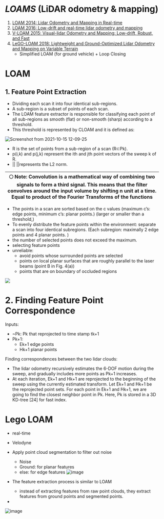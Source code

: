 

# ***LOAMS***  (LiDAR odometry & mapping)
1. [LOAM 2014: Lidar Odometry and Mapping in Real-time](https://www.ri.cmu.edu/pub_files/2014/7/Ji_LidarMapping_RSS2014_v8.pdf)
2. [LOAM 2016: Low-drift and real-time lidar odometry and mapping](https://link.springer.com/content/pdf/10.1007/s10514-016-9548-2.pdf) 
3. [V-LOAM 2015: Visual-lidar Odometry and Mapping: Low-drift, Robust, and Fast](https://frc.ri.cmu.edu/~zhangji/publications/ICRA_2015.pdf) 
4. [LeGO-LOAM 2018: Lightweight and Ground-Optimized Lidar Odometry and Mapping on Variable Terrain](https://ieeexplore.ieee.org/stamp/stamp.jsp?tp=&arnumber=8594299)  
    - Simplified LOAM (for ground vehicle) + Loop Closing  
# LOAM

## 1. Feature Point Extraction
- Dividing each scan it into four identical sub-regions. 
- A sub-region is a subset of points of each scan. 
- The LOAM feature extractor is responsible for classifying each point of all sub-regions as smooth (flat) or non-smooth (sharp) according to a threshold. 
- This threshold is represented by CLOAM and it is defined as:  

![Screenshot from 2021-10-15 12-09-25](https://user-images.githubusercontent.com/46463022/137519145-83290d06-8103-4e95-94b6-8195065d7c35.png)

- R is the set of points from a sub-region of a scan (R⊂Pk). 
- p(i,k) and p(j,k) represent the ith and jth point vectors of the sweep k of R. 
- || ||represents the L2 norm.



| :full_moon: Note: Convolution is a mathematical way of combining two signals to form a third signal. This means that the filter convolves around the input volume by shifting n unit at a time. Equal to product of the Fourier Transforms of the functions |
| --- |


* The points in a scan are sorted based on the c values (maximum c’s: edge points, minimum c’s: planar points.) (larger or smaller than a threshold,)
* To evenly distribute the feature points within the environment:  separate a scan into four identical subregions. (Each subregion: maximally 2 edge points and 4 planar points. )
* the number of selected points does not exceed the maximum.
* selecting feature points
* unreliable: 
    * avoid points whose surrounded points are selected
    * points on local planar surfaces that are roughly parallel to the laser beams (point B in Fig. 4(a))
    * points that are on boundary of occluded regions
    
![](https://user-images.githubusercontent.com/46463022/138727497-5e05cb8e-45b3-40b8-bd53-d042a0657e46.PNG)

# 2. Finding Feature Point Correspondence

Inputs:  
* ~Pk: Pk that reprojected to time stamp tk+1   
* Pk+1:  
    * Ek+1 edge points 
    * Hk+1 planar points  
    
Finding correspondences between the two lidar clouds:    
* The lidar odometry recursively estimates the 6-DOF motion during the sweep, and gradually includes more points as Pk+1 increases. 
* At each iteration, Ek+1 and Hk+1 are reprojected to the beginning of the sweep using the currently estimated transform. Let  ̃Ek+1 and  ̃Hk+1 be the reprojected point sets. For each point in  ̃Ek+1 and  ̃Hk+1, we are going to find the closest neighbor point in  ̄Pk. Here,  ̄Pk is stored in a 3D KD-tree [24] for fast index.

# Lego LOAM
* real-time
* Velodyne
* Apply point cloud segmentation to filter out noise
  * Noise
  * Ground: for planar features
  * else: for edge features
  ![image](https://user-images.githubusercontent.com/46463022/140568276-76c105cb-c0e2-4ece-96e5-6f20bbd9687c.png)

* The feature extraction process is similar to LOAM
  * instead of extracting features from raw point clouds, they extract features from ground points and segmented points.
* 

![image](https://user-images.githubusercontent.com/46463022/140566673-ecd69c8b-3b85-4020-9312-3b10cbaa7d47.png)


